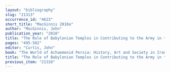 ```yaml
---
layout: "bibliography"
slug: "21313"
occurrence_id: "4623"
short_title: "MacGinnis 2010a"
author: "MacGinnis, John"
publication_year: "2010"
title: "The Role of Babylonian Temples in Contributing to the Army in the Early Achaemenid Empire"
pages: "495-502"
editor: "Curtis, John"
book: "The World of Achaemenid Persia: History, Art and Society in Iran and the Ancient Near East (London)"
title: "The Role of Babylonian Temples in Contributing to the Army in the Early Achaemenid Empire"
previous_item: "21316"
---
```


